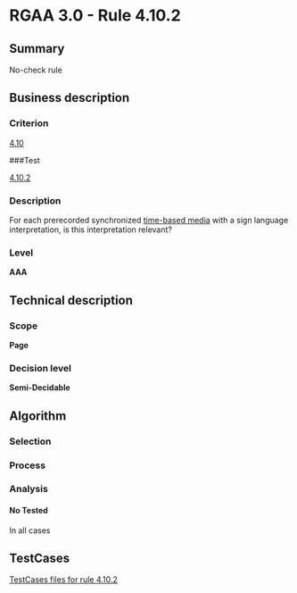 # RGAA 3.0 -  Rule 4.10.2

## Summary

No-check rule

## Business description

### Criterion

[4.10](http://asqatasun.github.io/RGAA--3.0--EN/RGAA3.0_Criteria_English_version_v1.html#crit-4-10)

###Test

[4.10.2](http://asqatasun.github.io/RGAA--3.0--EN/RGAA3.0_Criteria_English_version_v1.html#test-4-10-2)

### Description
For each prerecorded
    synchronized <a href="http://asqatasun.github.io/RGAA--3.0--EN/RGAA3.0_Glossary_English_version_v1.html#mMediaTemp">time-based
  media</a> with a sign language interpretation, is this
    interpretation relevant? 


### Level

**AAA**

## Technical description

### Scope

**Page**

### Decision level

**Semi-Decidable**

## Algorithm

### Selection

### Process

### Analysis

#### No Tested 

In all cases



##  TestCases 

[TestCases files for rule 4.10.2](https://gitlab.com/asqatasun/Asqatasun/-/tree/master/rules/rules-rgaa3.0/src/test/resources/testcases/rgaa30/Rgaa30Rule041002/) 


